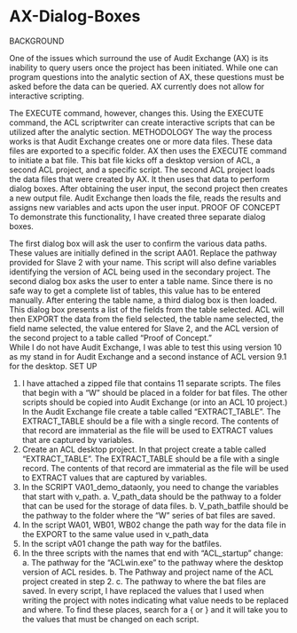 AX-Dialog-Boxes
===============

BACKGROUND

One of the issues which surround the use of Audit Exchange (AX) is its inability to query users once the project has been initiated.  While one can program questions into the analytic section of AX, these questions must be asked before the data can be queried.  AX currently does not allow for interactive scripting.

The EXECUTE command, however, changes this.  Using the EXECUTE command, the ACL scriptwriter can create interactive scripts that can be utilized after the analytic section.
METHODOLOGY
The way the process works is that Audit Exchange creates one or more data files.  These data files are exported to a specific folder.   AX then uses the EXECUTE command to initiate a bat file.  This bat file kicks off a desktop version of ACL, a second ACL project, and a specific script.
The second ACL project loads the data files that were created by AX.  It then uses that data to perform dialog boxes.  After obtaining the user input, the second project then creates a new output file.  Audit Exchange then loads the file, reads the results and assigns new variables and acts upon the user input.
PROOF OF CONCEPT
To demonstrate this functionality, I have created three separate dialog boxes.

The first dialog box will ask the user to confirm the various data paths.  These values are initially defined in the script AA01.  Replace the pathway provided for Slave 2 with your name.  This script will also define variables identifying the version of ACL being used in the secondary project.
The second dialog box asks the user to enter a table name.  Since there is no safe way to get a complete list of tables, this value has to be entered manually.
After entering the table name, a third dialog box is then loaded.  This dialog box presents a list of the fields from the table selected.  ACL will then EXPORT the data from the field selected, the table name selected, the field name selected, the value entered for Slave 2, and the ACL version of the second project to a table called “Proof of Concept.”  
While I do not have Audit Exchange, I was able to test this using version 10 as my stand in for Audit Exchange and a second instance of ACL version 9.1 for the desktop.
SET UP
1)  I have attached a zipped file that contains 11 separate scripts.  The files that begin with a “W” should be placed in a folder for bat files.  The other scripts should be copied into Audit Exchange (or into an ACL 10 project.)  In the Audit Exchange file create a table called “EXTRACT_TABLE”.  The EXTRACT_TABLE should be a file with a single record.  The contents of that record are immaterial as the file will be used to EXTRACT values that are captured by variables.
2)	Create an ACL desktop project.  In that project create a table called “EXTRACT_TABLE”.  The EXTRACT_TABLE should be a file with a single record.  The contents of that record are immaterial as the file will be used to EXTRACT values that are captured by variables.
3)	In the SCRIPT VA01_demo_dataonly, you need to change the variables that start with v_path.
a.	V_path_data should be the pathway to a folder  that can be used for the storage of data files.
b.	V_path_batfile should be the pathway to the folder where the “W” series of bat files are saved. 
4)	In the script WA01, WB01, WB02 change the path way for the data file in the EXPORT to the same value used in v_path_data
5)	In the script vA01 change the path way for the batfiles.
6)	In the three scripts with the names that end with “ACL_startup” change:
a.	The pathway for the “ACLwin.exe” to the pathway where the desktop version of ACL resides.
b.	The Pathway and project name of the ACL project created in step 2.
c.	The pathway to where the bat files are saved.
In every script, I have replaced the values that I used when writing the project with notes indicating what value needs to be replaced and where.  To find these places, search for a { or } and it will take you to the values that must be changed on each script.
